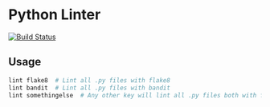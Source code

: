 # Python Linter
[![Build Status](https://ci.isaev.tech/api/badges/IsaevTech/pylint/status.svg)](https://ci.isaev.tech/IsaevTech/pylint)

## Usage

```bash
lint flake8  # Lint all .py files with flake8
lint bandit  # Lint all .py files with bandit
lint somethingelse  # Any other key will lint all .py files both with flake8 and bandit
```
